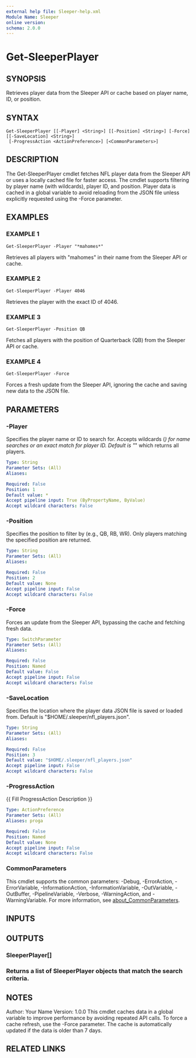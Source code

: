 ```yaml
---
external help file: Sleeper-help.xml
Module Name: Sleeper
online version:
schema: 2.0.0
---
```


# Get-SleeperPlayer

## SYNOPSIS
Retrieves player data from the Sleeper API or cache based on player name, ID, or position.

## SYNTAX

```
Get-SleeperPlayer [[-Player] <String>] [[-Position] <String>] [-Force] [[-SaveLocation] <String>]
 [-ProgressAction <ActionPreference>] [<CommonParameters>]
```

## DESCRIPTION
The Get-SleeperPlayer cmdlet fetches NFL player data from the Sleeper API or uses a locally cached file for faster access. 
The cmdlet supports filtering by player name (with wildcards), player ID, and position. 
Player data is cached in a global variable to avoid reloading from the JSON file unless explicitly requested using the -Force parameter.

## EXAMPLES

### EXAMPLE 1
```
Get-SleeperPlayer -Player "*mahomes*"
```

Retrieves all players with "mahomes" in their name from the Sleeper API or cache.

### EXAMPLE 2
```
Get-SleeperPlayer -Player 4046
```

Retrieves the player with the exact ID of 4046.

### EXAMPLE 3
```
Get-SleeperPlayer -Position QB
```

Fetches all players with the position of Quarterback (QB) from the Sleeper API or cache.

### EXAMPLE 4
```
Get-SleeperPlayer -Force
```

Forces a fresh update from the Sleeper API, ignoring the cache and saving new data to the JSON file.

## PARAMETERS

### -Player
Specifies the player name or ID to search for.
Accepts wildcards (*) for name searches or an exact match for player ID. 
Default is "*" which returns all players.

```yaml
Type: String
Parameter Sets: (All)
Aliases:

Required: False
Position: 1
Default value: *
Accept pipeline input: True (ByPropertyName, ByValue)
Accept wildcard characters: False
```

### -Position
Specifies the position to filter by (e.g., QB, RB, WR).
Only players matching the specified position are returned.

```yaml
Type: String
Parameter Sets: (All)
Aliases:

Required: False
Position: 2
Default value: None
Accept pipeline input: False
Accept wildcard characters: False
```

### -Force
Forces an update from the Sleeper API, bypassing the cache and fetching fresh data.

```yaml
Type: SwitchParameter
Parameter Sets: (All)
Aliases:

Required: False
Position: Named
Default value: False
Accept pipeline input: False
Accept wildcard characters: False
```

### -SaveLocation
Specifies the location where the player data JSON file is saved or loaded from. 
Default is "$HOME/.sleeper/nfl_players.json".

```yaml
Type: String
Parameter Sets: (All)
Aliases:

Required: False
Position: 3
Default value: "$HOME/.sleeper/nfl_players.json"
Accept pipeline input: False
Accept wildcard characters: False
```

### -ProgressAction
{{ Fill ProgressAction Description }}

```yaml
Type: ActionPreference
Parameter Sets: (All)
Aliases: proga

Required: False
Position: Named
Default value: None
Accept pipeline input: False
Accept wildcard characters: False
```

### CommonParameters
This cmdlet supports the common parameters: -Debug, -ErrorAction, -ErrorVariable, -InformationAction, -InformationVariable, -OutVariable, -OutBuffer, -PipelineVariable, -Verbose, -WarningAction, and -WarningVariable. For more information, see [about_CommonParameters](http://go.microsoft.com/fwlink/?LinkID=113216).

## INPUTS

## OUTPUTS

### SleeperPlayer[]
### Returns a list of SleeperPlayer objects that match the search criteria.
## NOTES
Author: Your Name
Version: 1.0.0
This cmdlet caches data in a global variable to improve performance by avoiding repeated API calls.
To force a cache refresh, use the -Force parameter.
The cache is automatically updated if the data is older than 7 days.

## RELATED LINKS
